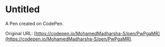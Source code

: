 # Untitled

A Pen created on CodePen.

Original URL: [https://codepen.io/MohamedMadharsha-S/pen/PwPgaMR](https://codepen.io/MohamedMadharsha-S/pen/PwPgaMR).

